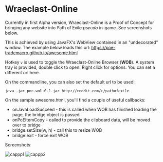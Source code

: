 # Wraeclast-Online
Currently in first Alpha version, 
Wraeclast-Online is a Proof of Concept for bringing any website into Path of Exile _pseudo_ in-game. See screenshots below.

This is achieved by using JavaFX's WebView contained in an "undecorated" window.
The example below loads this url: https://poe-trademacro.github.io/awesome.html

Hotkey `v` is used to toggle the Wraeclast-Online Browser (**WOB**). A system tray is provided, double click to open. Right click for options.
You can set a different url here.

On the commandline, you can also set the default url to be used:

    java -jar poe-wol-0.1.jar http://reddit.com/r/pathofexile
    
On the sample awesome.html, you'll find a couple of useful callbacks:
 
 * onJavaLoadSucceed - this is called when WOB has finished loading the page, the bridge object is passed
 * onPoEItemCopy - called to provide the clipboard data, will be moved over to bridge
 * bridge.setSize(w, h) - call this to resize WOB
 * bridge.exit - force exit WOB

Screenshots:

![cappp1](https://cloud.githubusercontent.com/assets/75921/19652016/c72baec2-9a41-11e6-8721-e8a3cb4b10c5.jpg)
![cappp2](https://cloud.githubusercontent.com/assets/75921/19652015/c72a8a06-9a41-11e6-8be9-214a9454cfe2.jpg)

